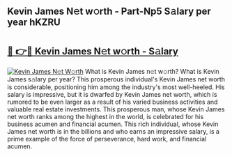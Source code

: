 ## Kevin James N𝚎t w𝚘rth - Part-Np5 S𝚊lary per year hKZRU

# <h2><a href="http://gc1pld.nevu.top/?p=Kevin+James">🔗 👉🔴 Kevin James N𝚎t w𝚘rth - S𝚊lary</a></h2>

[![Kevin James N𝚎t W𝚘rth](https://i.imgur.com/Oavwk0R.jpeg)](http://gc1pld.nevu.top/?p=Kevin+James)
What is Kevin James n𝚎t w𝚘rth? What is Kevin James s𝚊lary per year?
This prosperous individual's Kevin James net worth is considerable, positioning him among the industry's most well-heeled. His salary is impressive, but it is dwarfed by Kevin James net worth, which is rumored to be even larger as a result of his varied business activities and valuable real estate investments. This prosperous man, whose Kevin James net worth ranks among the highest in the world, is celebrated for his business acumen and financial acumen. This rich individual, whose Kevin James net worth is in the billions and who earns an impressive salary, is a prime example of the force of perseverance, hard work, and financial acumen.
